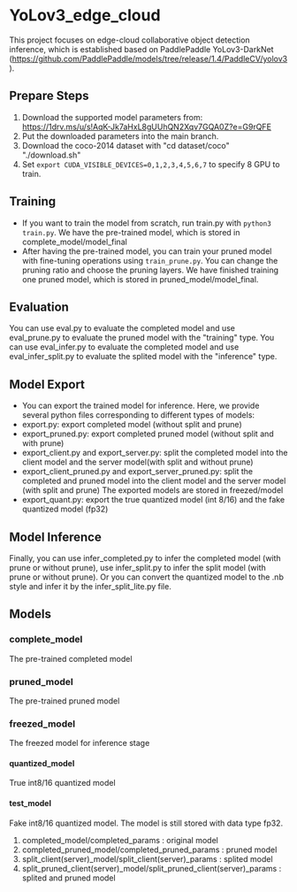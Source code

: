 # YoLov3_edge_cloud
This project focuses on edge-cloud collaborative object detection inference, which is established based on PaddlePaddle YoLov3-DarkNet (https://github.com/PaddlePaddle/models/tree/release/1.4/PaddleCV/yolov3). 
## Prepare Steps
1. Download the supported model parameters from: https://1drv.ms/u/s!AqK-Jk7aHxL8gUUhQN2Xqv7GQA0Z?e=G9rQFE
2. Put the downloaded parameters into the main branch.
3. Download the coco-2014 dataset with "cd dataset/coco"  "./download.sh"
4. Set ```export CUDA_VISIBLE_DEVICES=0,1,2,3,4,5,6,7``` to specify 8 GPU to train.

## Training
- If you want to train the model from scratch, run train.py with ```python3 train.py```. We have the pre-trained model, which is stored in complete_model/model_final
- After having the pre-trained model, you can train your pruned model with fine-tuning operations using ```train_prune.py```. You can change the pruning ratio and choose the pruning layers. We have finished training one pruned model, which is stored in pruned_model/model_final.

## Evaluation
You can use eval.py to evaluate the completed model and use eval_prune.py to evaluate the pruned model with the "training" type.
You can use eval_infer.py to evaluate the completed model and use eval_infer_split.py to evaluate the splited model with the "inference" type.


## Model Export
- You can export the trained model for inference. Here, we provide several python files corresponding to different types of models:
- export.py:  export completed model (without split and prune)
- export_pruned.py:  export completed pruned model (without split and with prune)
- export_client.py and export_server.py:  split the completed model into the client model and the server model(with split and without prune)
- export_client_pruned.py and export_server_pruned.py:  split the completed and pruned model into the client model and the server model (with split and prune)
The exported models are stored in freezed/model
- export_quant.py:  export the true quantized model (int 8/16) and the fake quantized model (fp32)

## Model Inference
Finally, you can use infer_completed.py to infer the completed model (with prune or without prune), use infer_split.py to infer the split model (with prune or without prune).
Or you can convert the quantized model to the .nb style and infer it by the infer_split_lite.py file.

## Models
### complete_model
The pre-trained completed model
### pruned_model
The pre-trained pruned model
### freezed_model
The freezed model for inference stage
#### quantized_model
True int8/16 quantized model
#### test_model
Fake int8/16 quantized model. The model is still stored with data type fp32.
1. completed_model/completed_params : original model
2. completed_pruned_model/completed_pruned_params : pruned model
3. split_client(server)_model/split_client(server)_params : splited model
4. split_pruned_client(server)_model/split_pruned_client(server)_params : splited and pruned model

